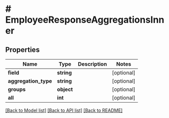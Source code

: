 # # EmployeeResponseAggregationsInner

## Properties

Name | Type | Description | Notes
------------ | ------------- | ------------- | -------------
**field** | **string** |  | [optional]
**aggregation_type** | **string** |  | [optional]
**groups** | **object** |  | [optional]
**all** | **int** |  | [optional]

[[Back to Model list]](../../README.md#models) [[Back to API list]](../../README.md#endpoints) [[Back to README]](../../README.md)
